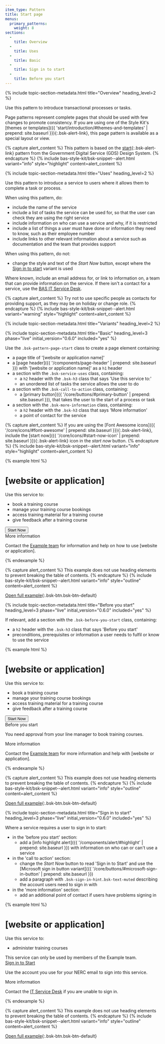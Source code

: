 ```yaml
---
item_type: Pattern
title: Start page
menus:
  primary_patterns:
    weight: 8
sections:
  -
    title: Overview
  -
    title: Uses
  -
    title: Basic
  -
    title: Sign in to start
  -
    title: Before you start
---
```


{% include topic-section-metadata.html
  title="Overview"
  heading_level=2
%}

Use this pattern to introduce transactional processes or tasks.

Page patterns represent complete pages that should be used with few changes to promote consistency. If you are using
one of the Style Kit's
[themes or templates]({{ 'start/introduction/#themes-and-templates' | prepend: site.baseurl }}){:.bsk-alert-link}, this
page pattern is available as a special layout or view.

{% capture alert_content %}
This pattern is based on the
[start](https://design-system.service.gov.uk/patterns/start-pages/){:.bsk-alert-link} pattern from the Government
Digital Service (GDS) Design System.
{% endcapture %}
{% include bas-style-kit/bsk-snippet--alert.html
  variant="info"
  style="highlight"
  content=alert_content
%}

{% include topic-section-metadata.html
  title="Uses"
  heading_level=2
%}

Use this pattern to introduce a service to users where it allows them to complete a task or process.

When using this pattern, do:

* include the name of the service
* include a list of tasks the service can be used for, so that the user can check they are using the right service
* include information on who can use a service and why, if it is restricted
* include a list of things a user must have done or information they need to know, such as their employee number
* include links to other relevant information about a service such as documentation and the team that provides support

When using this pattern, do not:

* change the style and text of the *Start Now* button, except where the [Sign in to start](#sign-in-to-start) variant is
  used

Where known, include an email address for, or link to information on, a team that can provide information on the
service. If there isn't a contact for a service, use the [BAS IT Service Desk](https://servicedesk.bas.ac.uk).

{% capture alert_content %}
Try not to use specific people as contacts for providing support, as they may be on holiday or change role.
{% endcapture %}
{% include bas-style-kit/bsk-snippet--alert.html
  variant="warning"
  style="highlight"
  content=alert_content
%}

{% include topic-section-metadata.html
  title="Variants"
  heading_level=2
%}

{% include topic-section-metadata.html
  title="Basic"
  heading_level=3
  phase="live"
  initial_version="0.6.0"
  included="yes"
%}

Use the `.bsk-pattern-page-start` class to create a page element containing:

* a page title of '[website or application name]'
* a [page header]({{ '/components/page-header' | prepend: site.baseurl }}) with '[website or application name]' as a
  `h1` header
* a section with the `.bsk-service-uses` class, containing:
  * a `h2` header with the `.bsk-h3` class that says 'Use this service to:'
  * an unordered list of tasks the service allows the user to do
* a section with the `.bsk-call-to-action` class, containing:
  * a [primary button]({{ '/core/buttons/#primary-button' | prepend: site.baseurl }}), that takes the user to the start
    of a process or task
* a section with the `.bsk-more-information` class, containing:
  * a `h2` header with the `.bsk-h3` class that says 'More information'
  * a point of contact for the service

{% capture alert_content %}
If you are using the [Font Awesome icons]({{ '/core/icons/#font-awesome' | prepend: site.baseurl }}){:.bsk-alert-link},
include the [start now]({{ '/core/icons/#start-now-icon' | prepend: site.baseurl }}){:.bsk-alert-link} icon in the
*start now* button.
{% endcapture %}
{% include bas-style-kit/bsk-snippet--alert.html
  variant="info"
  style="highlight"
  content=alert_content
%}

{% example html %}
<main class="bsk-pattern-start">
  <h1 class="bsk-page-header">[website or application]</h1>
  <section class="bsk-service-uses">
    <div class="bsk-h3">Use this service to:</div>
    <ul>
      <li>book a training course</li>
      <li>manage your training course bookings</li>
      <li>access training material for a training course</li>
      <li>give feedback after a training course</li>
    </ul>
  </section>
  <section class="bsk-call-to-action">
    <button class="bsk-btn bsk-btn-primary bsk-btn-lg">Start Now <i class="fa-fw fas fa-chevron-right"></i></button>
  </section>
  <section class="bsk-more-information">
    <div class="bsk-h3">More information</div>
    <p>Contact the <a href="#">Example team</a> for information and help on how to use [website or application].</p>
  </section>
</main>
{% endexample %}

{% capture alert_content %}
This example does not use heading elements to prevent breaking the table of contents.
{% endcapture %}
{% include bas-style-kit/bsk-snippet--alert.html
  variant="info"
  style="outline"
  content=alert_content
%}

[Open full example](https://style-kit-testbed.web.bas.ac.uk/master/p/0012--start-basic.html){:.bsk-btn.bsk-btn-default}

{% include topic-section-metadata.html
  title="Before you start"
  heading_level=3
  phase="live"
  initial_version="0.6.0"
  included="yes"
%}

If relevant, add a section with the `.bsk-before-you-start` class, containing:
  * a `h2` header with the `.bsk-h3` class that says 'Before you start'
  * preconditions, prerequisites or information a user needs to fulfil or know to use the service

{% example html %}
<main class="bsk-pattern-start">
  <h1 class="bsk-page-header">[website or application]</h1>
  <section class="bsk-service-uses">
    <div class="bsk-h3">Use this service to:</div>
    <ul>
      <li>book a training course</li>
      <li>manage your training course bookings</li>
      <li>access training material for a training course</li>
      <li>give feedback after a training course</li>
    </ul>
  </section>
  <section class="bsk-call-to-action">
    <button class="bsk-btn bsk-btn-primary bsk-btn-lg">Start Now <i class="fa-fw fas fa-chevron-right"></i></button>
  </section>
  <section class="bsk-before-you-start">
    <div class="bsk-h3">Before you start</div>
    <p>You need approval from your line manager to book training courses.</p>
  </section>
  <section class="bsk-more-information">
    <div class="bsk-h3">More information</div>
    <p>Contact the <a href="#">Example team</a> for more information and help with [website or application].</p>
  </section>
</main>
{% endexample %}

{% capture alert_content %}
This example does not use heading elements to prevent breaking the table of contents.
{% endcapture %}
{% include bas-style-kit/bsk-snippet--alert.html
  variant="info"
  style="outline"
  content=alert_content
%}

[Open full example](https://style-kit-testbed.web.bas.ac.uk/master/p/0014--start-before-you-start.html){:.bsk-btn.bsk-btn-default}

{% include topic-section-metadata.html
  title="Sign in to start"
  heading_level=3
  phase="live"
  initial_version="0.6.0"
  included="yes"
%}

Where a service requires a user to sign in to start:

* in the 'before you start' section:
  * add a [info highlight alert]({{ '/components/alert/#highlight' | prepend: site.baseurl }}) with information on who
    can or can't use a service
* in the 'call to action' section:
  * change the *Start Now* button to read 'Sign in to Start' and use the
[Microsoft sign in button variant]({{ '/core/buttons/#microsoft-sign-in-button' | prepend: site.baseurl }})
  * add a paragraph with `.bsk-sign-in-hint.bsk-text-muted` describing the account users need to sign in with
* in the 'more information' section:
  * add an additional point of contact if users have problems signing in

{% example html %}
<main class="bsk-pattern-start">
  <h1 class="bsk-page-header">[website or application]</h1>
  <section class="bsk-service-uses">
    <div class="bsk-h3">Use this service to:</div>
    <ul>
      <li>administer training courses</li>
    </ul>
    <div class="bsk-alert bsk-alert-highlight bsk-alert-info">This service can only be used by members of the Example
    team.</div>
  </section>
  <section class="bsk-call-to-action">
    <a class="bsk-btn bsk-btn-ms-account bsk-btn-lg" href="#">
      <object class="bsk-ms-pictogram" type="image/svg+xml" data="{{ site.data.variables.cdn_base }}/{% include bsk-version.html %}/img/logos-symbols/ms-pictogram.svg"></object>
      Sign in to Start
    </a>
    <p class="bsk-sign-in-hint bsk-text-muted">Use the account you use for your NERC email to sign into this service.</p>
  </section>
  <section class="bsk-more-information">
    <div class="bsk-h3">More information</div>
    <p>Contact the <a href="mailto:servicedesk@bas.ac.uk">IT Service Desk</a> if you are unable to sign in.</p>
  </section>
</main>
{% endexample %}

{% capture alert_content %}
This example does not use heading elements to prevent breaking the table of contents.
{% endcapture %}
{% include bas-style-kit/bsk-snippet--alert.html
  variant="info"
  style="outline"
  content=alert_content
%}

[Open full example](https://style-kit-testbed.web.bas.ac.uk/master/p/0015--start-microsoft-sign-in.html){:.bsk-btn.bsk-btn-default}
